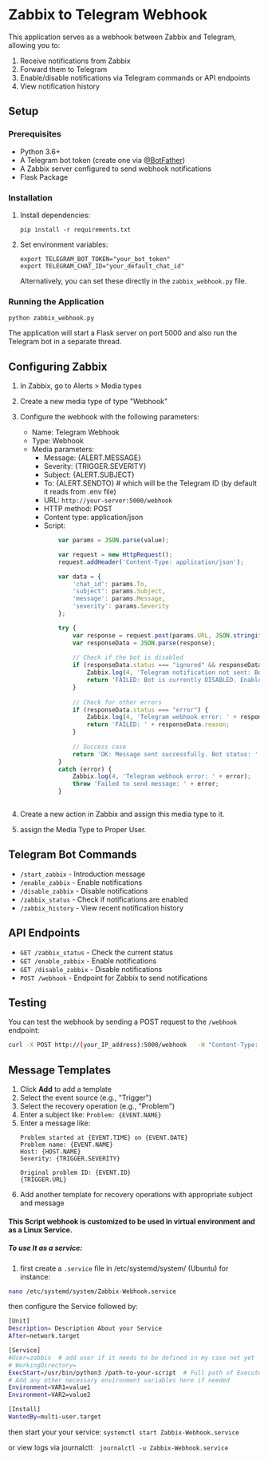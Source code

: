 # Zabbix to Telegram Webhook

This application serves as a webhook between Zabbix and Telegram, allowing you to:

1. Receive notifications from Zabbix
2. Forward them to Telegram
3. Enable/disable notifications via Telegram commands or API endpoints
4. View notification history

## Setup

### Prerequisites

- Python 3.6+
- A Telegram bot token (create one via [@BotFather](https://t.me/botfather))
- A Zabbix server configured to send webhook notifications
- Flask Package

### Installation

1. Install dependencies:
   ```
   pip install -r requirements.txt
   ```
2. Set environment variables:
   ```
   export TELEGRAM_BOT_TOKEN="your_bot_token"
   export TELEGRAM_CHAT_ID="your_default_chat_id"
   ```
   
   Alternatively, you can set these directly in the `zabbix_webhook.py` file.

### Running the Application

```
python zabbix_webhook.py
```

The application will start a Flask server on port 5000 and also run the Telegram bot in a separate thread.

## Configuring Zabbix

1. In Zabbix, go to Alerts > Media types
2. Create a new media type of type "Webhook"
3. Configure the webhook with the following parameters:
   - Name: Telegram Webhook
   - Type: Webhook
   - Media parameters:
     - Message: {ALERT.MESSAGE}
     - Severity: {TRIGGER.SEVERITY}
     - Subject: {ALERT.SUBJECT}
     - To: {ALERT.SENDTO} # which will be the Telegram ID (by default it reads from .env file)
     - URL: `http://your-server:5000/webhook`
     - HTTP method: POST
     - Content type: application/json
     - Script:
        ```javascript
            var params = JSON.parse(value);

            var request = new HttpRequest();
            request.addHeader('Content-Type: application/json');

            var data = {
                'chat_id': params.To,
                'subject': params.Subject,
                'message': params.Message,
                'severity': params.Severity
            };

            try {
                var response = request.post(params.URL, JSON.stringify(data));
                var responseData = JSON.parse(response);
                
                // Check if the bot is disabled
                if (responseData.status === "ignored" && responseData.reason === "notifications disabled") {
                    Zabbix.log(4, 'Telegram notification not sent: Bot is currently DISABLED');
                    return 'FAILED: Bot is currently DISABLED. Enable notifications to receive alerts.';
                }
                
                // Check for other errors
                if (responseData.status === "error") {
                    Zabbix.log(4, 'Telegram webhook error: ' + responseData.reason);
                    return 'FAILED: ' + responseData.reason;
                }
                
                // Success case
                return 'OK: Message sent successfully. Bot status: ' + (responseData.bot_status || 'ENABLED');
            }
            catch (error) {
                Zabbix.log(4, 'Telegram webhook error: ' + error);
                throw 'Failed to send message: ' + error;
            }
            
        ```

4. Create a new action in Zabbix and assign this media type to it.
5. assign the Media Type to Proper User.


## Telegram Bot Commands

- `/start_zabbix` - Introduction message
- `/enable_zabbix` - Enable notifications
- `/disable_zabbix` - Disable notifications
- `/zabbix_status` - Check if notifications are enabled
- `/zabbix_history` - View recent notification history

## API Endpoints

- `GET /zabbix_status` - Check the current status
- `GET /enable_zabbix` - Enable notifications
- `GET /disable_zabbix` - Disable notifications
- `POST /webhook` - Endpoint for Zabbix to send notifications

## Testing

You can test the webhook by sending a POST request to the `/webhook` endpoint:

```bash
curl -X POST http://(your_IP_address):5000/webhook   -H "Content-Type: application/json"   -d '{"subject":"Test Alert", "message":"This is a test message", "severity":"High", "chat_id":"Telegram_Chat_ID"}'
``` 

## Message Templates

1. Click **Add** to add a template
2. Select the event source (e.g., "Trigger")
3. Select the recovery operation (e.g., "Problem")
4. Enter a subject like: `Problem: {EVENT.NAME}`
5. Enter a message like:
   ```
   Problem started at {EVENT.TIME} on {EVENT.DATE}
   Problem name: {EVENT.NAME}
   Host: {HOST.NAME}
   Severity: {TRIGGER.SEVERITY}
   
   Original problem ID: {EVENT.ID}
   {TRIGGER.URL}
   ```
6. Add another template for recovery operations with appropriate subject and message 

#### This Script webhook is customized to be used in virtual environment and as a Linux Service.

##### To use It as a service:
1. first create a `.service` file in /etc/systemd/system/ (Ubuntu) for instance:
```sh
nano /etc/systemd/system/Zabbix-Webhook.service
```

then configure the Service followed by:
```sh
[Unit]
Description= Description About your Service
After=network.target

[Service]
#User=zabbix  # add user if it needs to be defined in my case not yet
# WorkingDirectory=
ExecStart=/usr/bin/python3 /path-to-your-script  # Full path of Executer and Python script is 
# Add any other necessary environment variables here if needed
Environment=VAR1=value1
Environment=VAR2=value2

[Install]
WantedBy=multi-user.target
```

then start your your service:
``` systemctl start Zabbix-Webhook.service ```

or view logs via journalctl:
```  journalctl -u Zabbix-Webhook.service ```